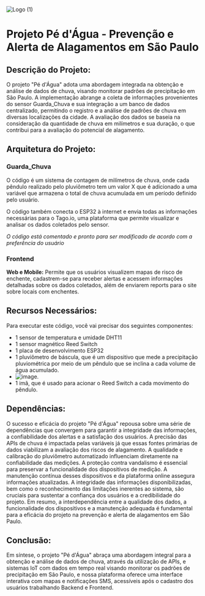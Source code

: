 ![Logo (1)](https://github.com/Grupo-Arthemis/Sprint_3_Entrega_2_ECCS/assets/84590776/53732870-e1d1-4142-92f1-b8d91198a28c)

# Projeto Pé d'Água - Prevenção e Alerta de Alagamentos em São Paulo

## Descrição do Projeto:

O projeto "Pé d'Água" adota uma abordagem integrada na obtenção e análise de dados de chuva, visando monitorar padrões de precipitação em São Paulo. A implementação abrange a coleta de informações provenientes do sensor Guarda_Chuva e sua integração a um banco de dados centralizado, permitindo o registro e a análise de padrões de chuva em diversas localizações da cidade. A avaliação dos dados se baseia na consideração da quantidade de chuva em milímetros e sua duração, o que contribui para a avaliação do potencial de alagamento.

## Arquitetura do Projeto:

### Guarda_Chuva

O código é um sistema de contagem de milímetros de chuva, onde cada pêndulo realizado pelo pluviômetro tem um valor X que é adicionado a uma variável que armazena o total de chuva acumulada em um período definido pelo usuário.

O código também conecta o ESP32 à internet e envia todas as informações necessárias para o Tago.io, uma plataforma que permite visualizar e analisar os dados coletados pelo sensor.

*O código está comentado e pronto para ser modificado de acordo com a preferência do usuário*

### Frontend

**Web e Mobile:** Permite que os usuários visualizem mapas de risco de enchente, cadastrem-se para receber alertas e acessem informações detalhadas sobre os dados coletados, além de enviarem reports para o site sobre locais com enchentes.

## Recursos Necessários:
Para executar este código, você vai precisar dos seguintes componentes:

- 1 sensor de temperatura e umidade DHT11
- 1 sensor magnético Reed Switch
- 1 placa de desenvolvimento ESP32
- 1 pluviômetro de báscula, que é um dispositivo que mede a precipitação pluviométrica por meio de um pêndulo que se inclina a cada volume de água acumulado.
- ![image](http://www.c2o.pro.br/proj/pluviometro/figuras/animacao_pluviometro_bascula.gif).
- 1 imã, que é usado para acionar o Reed Switch a cada movimento do pêndulo.

## Dependências:

O sucesso e eficácia do projeto "Pé d'Água" repousa sobre uma série de dependências que convergem para garantir a integridade das informações, a confiabilidade dos alertas e a satisfação dos usuários. A precisão das APIs de chuva é impactada pelas variáveis já que essas fontes primárias de dados viabilizam a avaliação dos riscos de alagamento. A qualidade e calibração do pluviômetro automatizado influenciam diretamente na confiabilidade das medições. A proteção contra vandalismo é essencial para preservar a funcionalidade dos dispositivos de medição. A manutenção contínua desses dispositivos e da plataforma online assegura informações atualizadas. A integridade das informações disponibilizadas, bem como o reconhecimento das limitações inerentes ao sistema, são cruciais para sustentar a confiança dos usuários e a credibilidade do projeto. Em resumo, a interdependência entre a qualidade dos dados, a funcionalidade dos dispositivos e a manutenção adequada é fundamental para a eficácia do projeto na prevenção e alerta de alagamentos em São Paulo.

## Conclusão:

Em síntese, o projeto "Pé d'Água" abraça uma abordagem integral para a obtenção e análise de dados de chuva, através da utilização de APIs, e sistemas IoT com dados em tempo real visando monitorar os padrões de precipitação em São Paulo, e nossa plataforma oferece uma interface interativa com mapas e notificações SMS, acessíveis após o cadastro dos usuários trabalhando Backend e Frontend.
